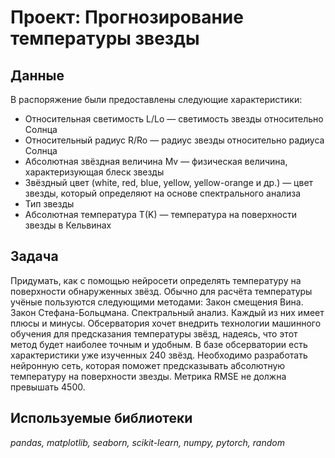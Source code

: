 # Проект: Прогнозирование температуры звезды

## Данные

В распоряжение были предоставлены следующие характеристики:
 - Относительная светимость L/Lo — светимость звезды относительно Солнца
 - Относительный радиус R/Ro — радиус звезды относительно радиуса Солнца
 - Абсолютная звёздная величина Mv — физическая величина, характеризующая блеск звезды 
 - Звёздный цвет (white, red, blue, yellow, yellow-orange и др.) — цвет звезды, который определяют на основе спектрального анализа
 - Тип звезды
 - Абсолютная температура T(K) — температура на поверхности звезды в Кельвинах

## Задача

Придумать, как с помощью нейросети определять температуру на поверхности обнаруженных звёзд. Обычно для расчёта температуры учёные пользуются следующими методами: Закон смещения Вина. Закон Стефана-Больцмана. Спектральный анализ. Каждый из них имеет плюсы и минусы. Обсерватория хочет внедрить технологии машинного обучения для предсказания температуры звёзд, надеясь, что этот метод будет наиболее точным и удобным. В базе обсерватории есть характеристики уже изученных 240 звёзд. Необходимо разработать нейронную сеть, которая поможет предсказывать абсолютную температуру на поверхности звезды. Метрика RMSE не должна превышать 4500.

## Используемые библиотеки
*pandas, matplotlib, seaborn, scikit-learn, numpy, pytorch, random*




